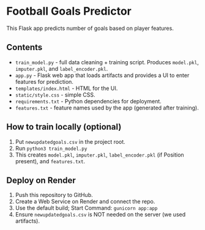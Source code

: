 # Football Goals Predictor

This Flask app predicts number of goals based on player features.

## Contents

- `train_model.py` - full data cleaning + training script. Produces `model.pkl`, `imputer.pkl`, and `label_encoder.pkl`.
- `app.py` - Flask web app that loads artifacts and provides a UI to enter features for prediction.
- `templates/index.html` - HTML for the UI.
- `static/style.css` - simple CSS.
- `requirements.txt` - Python dependencies for deployment.
- `features.txt` - feature names used by the app (generated after training).

## How to train locally (optional)
1. Put `newupdatedgoals.csv` in the project root.
2. Run `python3 train_model.py`
3. This creates `model.pkl`, `imputer.pkl`, `label_encoder.pkl` (if Position present), and `features.txt`.

## Deploy on Render
1. Push this repository to GitHub.
2. Create a Web Service on Render and connect the repo.
3. Use the default build; Start Command: `gunicorn app:app`
4. Ensure `newupdatedgoals.csv` is NOT needed on the server (we used artifacts).

